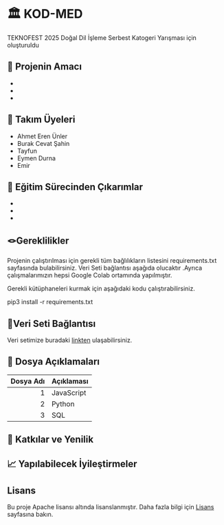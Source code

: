 
# 🏛️ KOD-MED

TEKNOFEST 2025 Doğal Dil İşleme Serbest Katogeri Yarışması için oluşturuldu


## 🎯 Projenin Amacı
-
-
-


## 👥 Takım Üyeleri

- Ahmet Eren Ünler
- Burak Cevat Şahin
- Tayfun
- Eymen Durna
- Emir


## 🧠 Eğitim Sürecinden Çıkarımlar
-
-
-


## 🪢Gereklilikler

Projenin çalıştırılması için gerekli tüm bağlılıkların listesini requirements.txt sayfasında bulabilirsiniz. Veri Seti bağlantısı aşağıda olucaktır .Ayrıca çalışmalarımızın hepsi Google Colab ortamında yapılmıştır. 

Gerekli kütüphaneleri kurmak için aşağıdaki kodu çalıştırabilirsiniz.

  pip3 install -r requirements.txt

## 💭Veri Seti Bağlantısı
Veri setimize buradaki [linkten](https://www.youtube.com/) ulaşabilirsiniz.


## 📁 Dosya Açıklamaları

| Dosya Adı | Açıklaması |
|----------:|------------|
|          1|  JavaScript|
|          2|  Python    |
|          3|  SQL       |



## 🚀 Katkılar ve Yenilik




## 📈 Yapılabilecek İyileştirmeler




## Lisans

Bu proje Apache lisansı altında lisanslanmıştır. Daha fazla bilgi için [Lisans]() sayfasına bakın.
